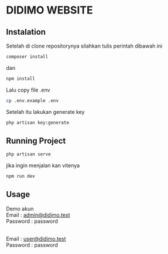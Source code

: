 # DIDIMO WEBSITE

## Instalation
Setelah di clone repositorynya silahkan tulis perintah dibawah ini
```sh
composer install
```
dan
```sh
npm install
```

Lalu copy file .env 
```sh
cp .env.example .env
```

Setelah itu lakukan generate key
```sh
php artisan key:generate
```

## Running Project
```sh
php artisan serve
```

jika ingin menjalan kan vitenya
```sh
npm run dev
```

## Usage
Demo akun <br/>
Email    : admin@didimo.test <br/>
Password : password <br/><br/>

Email    : user@didimo.test <br/>
Password : password

